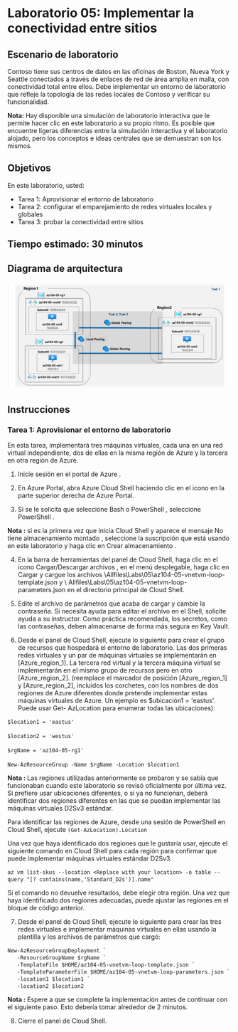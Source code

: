 # Laboratorio 05: Implementar la conectividad entre sitios

## Escenario de laboratorio
Contoso tiene sus centros de datos en las oficinas de Boston, Nueva York y Seattle conectados a través de enlaces de red de área amplia en malla, con conectividad total entre ellos. Debe implementar un entorno de laboratorio que refleje la topología de las redes locales de Contoso y verificar su funcionalidad.

**Nota:** Hay disponible una simulación de laboratorio interactiva que le permite hacer clic en este laboratorio a su propio ritmo. Es posible que encuentre ligeras diferencias entre la simulación interactiva y el laboratorio alojado, pero los conceptos e ideas centrales que se demuestran son los mismos.

## Objetivos
En este laboratorio, usted:

- Tarea 1: Aprovisionar el entorno de laboratorio
- Tarea 2: configurar el emparejamiento de redes virtuales locales y globales
- Tarea 3: probar la conectividad entre sitios

## Tiempo estimado: 30 minutos

## Diagrama de arquitectura

![Alt text](./img/0.PNG)

## Instrucciones
### Tarea 1: Aprovisionar el entorno de laboratorio
En esta tarea, implementará tres máquinas virtuales, cada una en una red virtual independiente, dos de ellas en la misma región de Azure y la tercera en otra región de Azure.

1. Inicie sesión en el portal de Azure .

2. En Azure Portal, abra Azure Cloud Shell haciendo clic en el icono en la parte superior derecha de Azure Portal.

3. Si se le solicita que seleccione Bash o PowerShell , seleccione PowerShell .

**Nota :** si es la primera vez que inicia Cloud Shell y aparece el mensaje No tiene almacenamiento montado , seleccione la suscripción que está usando en este laboratorio y haga clic en Crear almacenamiento .

4. En la barra de herramientas del panel de Cloud Shell, haga clic en el ícono Cargar/Descargar archivos , en el menú desplegable, haga clic en Cargar y cargue los archivos \Allfiles\Labs\05\az104-05-vnetvm-loop-template.json y \ Allfiles\Labs\05\az104-05-vnetvm-loop-parameters.json en el directorio principal de Cloud Shell.

5. Edite el archivo de parámetros que acaba de cargar y cambie la contraseña. Si necesita ayuda para editar el archivo en el Shell, solicite ayuda a su instructor. Como práctica recomendada, los secretos, como las contraseñas, deben almacenarse de forma más segura en Key Vault.

6. Desde el panel de Cloud Shell, ejecute lo siguiente para crear el grupo de recursos que hospedará el entorno de laboratorio. Las dos primeras redes virtuales y un par de máquinas virtuales se implementarán en [Azure_region_1]. La tercera red virtual y la tercera máquina virtual se implementarán en el mismo grupo de recursos pero en otro [Azure_region_2]. (reemplace el marcador de posición [Azure_region_1] y [Azure_region_2], incluidos los corchetes, con los nombres de dos regiones de Azure diferentes donde pretende implementar estas máquinas virtuales de Azure. Un ejemplo es $ubicación1 = 'eastus'. Puede usar Get- AzLocation para enumerar todas las ubicaciones):

```
$location1 = 'eastus'

$location2 = 'westus'

$rgName = 'az104-05-rg1'

New-AzResourceGroup -Name $rgName -Location $location1
```

**Nota :** Las regiones utilizadas anteriormente se probaron y se sabía que funcionaban cuando este laboratorio se revisó oficialmente por última vez. Si prefiere usar ubicaciones diferentes, o si ya no funcionan, deberá identificar dos regiones diferentes en las que se puedan implementar las máquinas virtuales D2Sv3 estándar.

Para identificar las regiones de Azure, desde una sesión de PowerShell en Cloud Shell, ejecute ```(Get-AzLocation).Location```

Una vez que haya identificado dos regiones que le gustaría usar, ejecute el siguiente comando en Cloud Shell para cada región para confirmar que puede implementar máquinas virtuales estándar D2Sv3.

```
az vm list-skus --location <Replace with your location> -o table --query "[? contains(name,'Standard_D2s')].name"
```

Si el comando no devuelve resultados, debe elegir otra región. Una vez que haya identificado dos regiones adecuadas, puede ajustar las regiones en el bloque de código anterior.

7. Desde el panel de Cloud Shell, ejecute lo siguiente para crear las tres redes virtuales e implementar máquinas virtuales en ellas usando la plantilla y los archivos de parámetros que cargó:

```
New-AzResourceGroupDeployment `
   -ResourceGroupName $rgName `
   -TemplateFile $HOME/az104-05-vnetvm-loop-template.json `
   -TemplateParameterFile $HOME/az104-05-vnetvm-loop-parameters.json `
   -location1 $location1 `
   -location2 $location2
```
**Nota :** Espere a que se complete la implementación antes de continuar con el siguiente paso. Esto debería tomar alrededor de 2 minutos.

8. Cierre el panel de Cloud Shell.